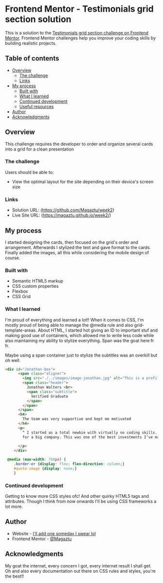 # Frontend Mentor - Testimonials grid section solution

This is a solution to the [Testimonials grid section challenge on Frontend Mentor](https://www.frontendmentor.io/challenges/testimonials-grid-section-Nnw6J7Un7). Frontend Mentor challenges help you improve your coding skills by building realistic projects. 

## Table of contents

- [Overview](#overview)
  - [The challenge](#the-challenge)
  - [Links](#links)
- [My process](#my-process)
  - [Built with](#built-with)
  - [What I learned](#what-i-learned)
  - [Continued development](#continued-development)
  - [Useful resources](#useful-resources)
- [Author](#author)
- [Acknowledgments](#acknowledgments)

## Overview
This challenge requires the developer to order and organize several cards into a grid for a clean presentation
### The challenge

Users should be able to:

- View the optimal layout for the site depending on their device's screen size

### Links

- Solution URL: (https://github.com/Magaztu/week2)
- Live Site URL: (https://magaztu.github.io/week2/)

## My process
I started designing the cards, then focused on the grid's order and arrangement.
Afterwards I stylized the text and gave format to the cards.
Finally added the images, all this while considering the mobile design of course.

### Built with

- Semantic HTML5 markup
- CSS custom properties
- Flexbox
- CSS Grid

### What I learned

I'm proud of everything and learned a lot!!
When it comes to CSS, I'm mostly proud of being able to manage the @media rule and also grid-template-areas.
About HTML, I started hot giving an ID to important stuf and making good use of containers, which allowed me to write less code while also maintaining my ability to stylize everything. Span was the goat here fr fr.

Maybe using a span container just to stylize the subtitles was an overkill but oh well.
```html
<div id="Jonathan-box">
      <span class="aligner">
        <img src="./../images/image-jonathan.jpg" alt="This is a profile picture" class="pfp">
        <span class="header">
          Jonathan Walters <br>
          <span class="subtitle">
            Verified Graduate
          </span>
        </span>
      </span>
      <h4>
        The team was very supportive and kept me motivated
      </h4>
      <p>
        “ I started as a total newbie with virtually no coding skills. I now work as a mobile engineer 
        for a big company. This was one of the best investments I’ve made in myself. ”
      
      </p>
    </div>
```
```css
 @media (max-width: 768px) {
    .border-er {display: flex; flex-direction: column;}
    #quote-image {display: none;}
    }
```

### Continued development

Getting to know more CSS styles ofc! And other quirky HTML5 tags and attributes. Though I think from now onwards I'll be using CSS frameworks a lot more.

## Author

- Website - [I'll add one someday I swear lol](https://www.me-me-me.com)
- Frontend Mentor - [@Magaztu](https://www.frontendmentor.io/profile/Magaztu)


## Acknowledgments

My goat the internet, every concern I got, every internet result I shall get.
Oh and also every documentation out there on CSS rules and styles, you're the best!!
